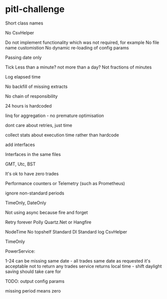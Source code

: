 # pitl-challenge

Short class names

No CsvHelper

Do not implement functionality which was not required, for example
No file name customistion
No dynamic re-loading of config params

Passing date only

Tick Less than a minute? not more than a day?
Not fractions of minutes

Log elapsed time


No backfill of missing extracts

No chain of responsibility

24 hours is hardcoded

linq for aggregation - no premature optimisation

dont care about retries, just time

collect stats about execution time rather than hardcode

add interfaces

Interfaces in the same files

GMT, Utc, BST

It's ok to have zero trades

Performance counters or Telemetry (such as Prometheus)

ignore non-standard periods
                 

TimeOnly, DateOnly

Not using async because fire and forget


Retry forever
Polly
Quartz.Net or Hangfire

NodeTime
No topshelf
Standard DI
Standard log
CsvHelper	

TimeOnly

PowerService:

1-24
can be missing
same date - all trades
same date as requested
it's acceptable not to return any trades
service returns local time - shift daylight saving should take care for

TODO:
output config params

missing period means zero